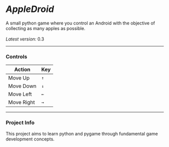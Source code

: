 # ***AppleDroid***
A small python game where you control an Android with the objective of collecting as many apples as possible. <br>
<br>
*Latest version:* 0.3

---

### **Controls**
| Action    | Key  |
| --------- | ---- |
| Move Up   | `↑`  |
| Move Down | `↓`  |
| Move Left | `←`  |
| Move Right| `→`  |

---

### Project Info
This project aims to learn python and pygame through fundamental game development concepts.
